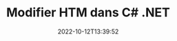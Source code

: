 ---
############################# Static ############################
layout: "auto-gen-editor"
date: 2022-10-12T13:39:52
draft: false
otherformats: doc docx docm dotx xls xlsx xlsm ppt pptx pptm mobi epub mhtml txt xml csv pdf xps msg eml

############################# Head ############################
head_title: "Éditeur HTM : modifiez HTM dans C# .NET"
head_description: "Comment modifier HTM dans C# .NET en utilisant quelques lignes de code ? Utilisez les API de traitement de documents GroupDocs pour modifier, mettre à jour et enregistrer plus de 30 formats de fichiers."

############################# Header ############################
title: "Modifier HTM dans C# .NET"
description: "Édition HTM efficace et robuste à l'aide de GroupDocs.Editor côté serveur pour les API C# .NET, sans l'utilisation de logiciels tels que Microsoft ou Open Office."
bg_image: "https://cms.admin.containerize.com/templates/aspose/App_Themes/V3/images/bg/header1.png"
bg_overlay: false
button:
    enable: true
    icon: "fas fa-arrow-down"
    label: "Télécharger la version d'essai gratuite"
    link: "https://downloads.groupdocs.com/editor/net"

############################# SubMenu ############################
submenu:
    enable: true

    left:
        img_alt: "GroupDocs.Editor for .NET"
        image: "https://cms.admin.containerize.com/templates/groupdocs/images/product-logos/90x90-noborder/groupdocs-editor-net.png"
        product: "GroupDocs.Editor"
        platform: ".NET"

    middle:
        button:

            # button loop
            - link: "https://apireference.groupdocs.com/editor/net"
              text: "Référence API"

            # button loop
            - link: "https://github.com/groupdocs-editor"
              text: "Exemples de codes"

            # button loop
            - link: "https://products.groupdocs.app/editor/family"
              text: "Démos en direct"

            # button loop
            - link: "https://purchase.groupdocs.com/pricing/editor/net"
              text: "Tarification"

    right:
        link_download: "https://downloads.groupdocs.com/editor"
        link_learn: "https://docs.groupdocs.com/editor/net"
        link_buy: "https://purchase.groupdocs.com"

############################# About ############################
about:
    enable: true
    title: "À propos de l'API GroupDocs.Editor for .NET"
    content: |
        L'API [GroupDocs.Editor for .NET](/fr/editor/net/) est un bon choix pour éditer des documents et des présentations Microsoft Word, Excel, PowerPoint, Open Office. GroupDocs.Editor est une API autonome qui convient aux systèmes côté serveur et back-end où des performances élevées sont requises. Il ne dépend d'aucun logiciel comme Microsoft ou Open Office.

############################# Steps ############################
steps:
    enable: true
    title_left: "Étapes pour modifier HTM dans C#"
    content_left: |
        [GroupDocs.Editor for .NET](/fr/editor/net/) offre aux développeurs un moyen simple et direct de modifier les fichiers HTM à l'aide de quelques lignes de code.
        * Créez une instance de la classe `Editor` avec un chemin de fichier obligatoire ou un flux d'octets et chargez le fichier HTM
        * Créez et définissez l'instance de classe `TextEditOptions` pour le format de fichier HTM
        * Appelez la méthode `Editor.Edit()` et obtenez le document HTM au format HTML facilement modifiable avec n'importe quel éditeur WYSIWYG.
        * Appelez la méthode `Editor.Save()` et enregistrez le fichier HTM modifié à l'aide de la classe `TextSaveOptions`

        
    title_right: "Configuration requise"
    content_right: |
        Une édition de document de base avec les API GroupDocs.Editor for .NET peut être effectuée en mettant en œuvre quelques étapes simples. Nos API sont prises en charge sur toutes les principales plates-formes et systèmes d'exploitation. Avant d'exécuter le code ci-dessous, assurez-vous que les prérequis suivants sont installés sur votre système.

        * Systèmes d'exploitation : Microsoft Windows, Linux, MacOS
        * Environnements de développement : Microsoft Visual Studio, Xamarin, MonoDevelop
        * Cadres: .NET Framework, .NET Standard, .NET Core, Mono
        * Obtenez la dernière version de GroupDocs.Editor for .NET téléchargée depuis [NuGet](https://www.nuget.org/packages/groupdocs.editor)
        
    code: |        
        ```csharp
        // Load the HTM file into Editor
        Editor editor = new Editor("source.htm");

        // Create and adjust the HTM edit options
        TextEditOptions editOptions = new TextEditOptions();
        
        // Open input HTM document for edit — obtain an intermediate document, that can be edited
        EditableDocument beforeEdit = editor.Edit(editOptions);

        // Grab HTM document content and associated resources from editable document
        string content = beforeEdit.GetEmbeddedHtml();

        // Send the content to WYSIWYG-editor, edit it there, and send edited content back to the server-side
        // This step simulates a such operation
        string updatedContent = content.Replace("text", "Edited text");

        // Grab edited content and resources from WYSIWYG-editor and create a new EditableDocument instance from it
        EditableDocument afterEdit = EditableDocument.FromMarkup(updatedContent, null);

        // Create and adjust the save options
        TextSaveOptions saveOptions = new TextSaveOptions();

        // Save edited HTM document to the file
        editor.Save(afterEdit, "edited.htm", saveOptions);
        ```
        
############################# Demos ############################
demos:
    enable: true
    title: "HTM démos en direct de l'éditeur"
    content: |
        Modifiez HTM dès maintenant en visitant le site Web [GroupDocs.Editor Live Demos](https://products.groupdocs.app/editor/family).
        La démo en direct présente les avantages suivants
        
############################# More Formats ############################
more_formats:
    enable: true
    title: "Autres éditeurs pris en charge"
    content: |
        Vous pouvez également modifier d'autres formats de fichiers. Veuillez consulter la liste complète ci-dessous.


############################# Back to top ###############################
back_to_top:
    enable: true
---